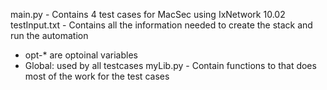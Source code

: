 main.py - Contains 4 test cases for MacSec using IxNetwork 10.02 
testInput.txt - Contains all the information needed to create the stack and run the automation 
- opt-* are optoinal variables
- Global: used by all testcases
  myLib.py - Contain functions to that does most of the work for the test cases 
